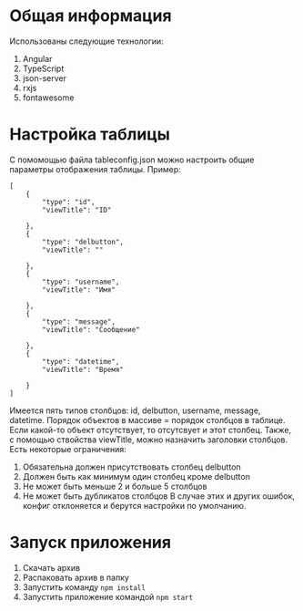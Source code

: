 # Общая информация
Использованы следующие технологии:
1. Angular
2. TypeScript
3. json-server
4. rxjs
5. fontawesome

# Настройка таблицы

С помомощью файла tableconfig.json можно настроить общие параметры отображения таблицы.
Пример:
````
[
    {
        "type": "id",
        "viewTitle": "ID"
        
    },
    {
        "type": "delbutton",
        "viewTitle": ""
        
    },
    {
        "type": "username",
        "viewTitle": "Имя"
        
    },
    {
        "type": "message",
        "viewTitle": "Сообщение"
        
    },
    {
        "type": "datetime",
        "viewTitle": "Время"
        
    }
]
````
Имеется пять типов столбцов: id, delbutton, username, message, datetime. 
Порядок объектов в массиве = порядок столбцов в таблице. 
Если какой-то объект отсутствует, то отсутсвует и этот столбец.
Также, с помощью ствойства viewTitle, можно назначить заголовки столбцов.
Есть некоторые ограничения:
1. Обязательна должен присутствовать столбец delbutton
2. Должен быть как минимум один столбец кроме delbutton
3. Не может быть меньше 2 и больше 5 столбцов
4. Не может быть дубликатов столбцов
В случае этих и других ошибок, конфиг отклоняется и берутся настройки по умолчанию.

# Запуск приложения
1. Скачать архив
2. Распаковать архив в папку
3. Запустить команду ````npm install````
4. Запустить приложение командой ````npm start````

